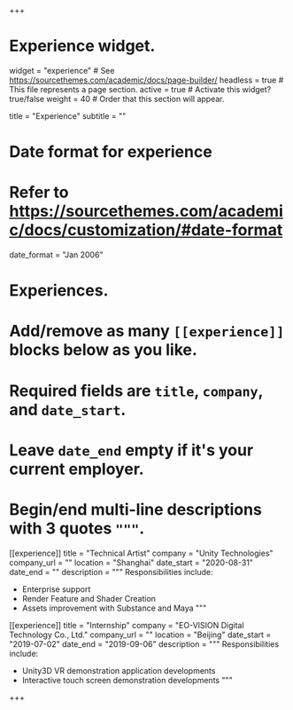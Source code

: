 +++
# Experience widget.
widget = "experience"  # See https://sourcethemes.com/academic/docs/page-builder/
headless = true  # This file represents a page section.
active = true  # Activate this widget? true/false
weight = 40  # Order that this section will appear.

title = "Experience"
subtitle = ""

# Date format for experience
#   Refer to https://sourcethemes.com/academic/docs/customization/#date-format
date_format = "Jan 2006"

# Experiences.
#   Add/remove as many `[[experience]]` blocks below as you like.
#   Required fields are `title`, `company`, and `date_start`.
#   Leave `date_end` empty if it's your current employer.
#   Begin/end multi-line descriptions with 3 quotes `"""`.
[[experience]]
  title = "Technical Artist"
  company = "Unity Technologies"
  company_url = ""
  location = "Shanghai"
  date_start = "2020-08-31"
  date_end = ""
  description = """
  Responsibilities include:
  
  * Enterprise support
  * Render Feature and Shader Creation
  * Assets improvement with Substance and Maya
  """

[[experience]]
  title = "Internship"
  company = "EO-VISION Digital Technology Co., Ltd."
  company_url = ""
  location = "Beijing"
  date_start = "2019-07-02"
  date_end = "2019-09-06"
  description = """
  Responsibilities include:
  
  * Unity3D VR demonstration application developments
  * Interactive touch screen demonstration developments
  """

+++
